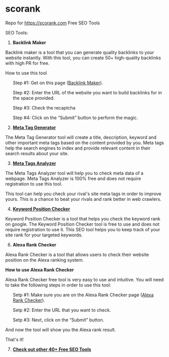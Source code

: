 # scorank
Repo for https://scorank.com Free SEO Tools

SEO Tools:

1. <strong>Backlink Maker</strong>

Backlink maker is a tool that you can generate quality backlinks to your website instantly. With this tool, you can create 50+ high-quality backlinks with high PR for free.

How to use this tool

<ul>Step #1: Get on this page (<a href="https://scorank.com/backlink-maker" rel="noopener">Backlink Maker</a>).</ul>
<ul>Step #2: Enter the URL of the website you want to build backlinks for in the space provided.</ul>
<ul>Step #3: Check the recaptcha</ul>
<ul>Step #4: Click on the “Submit” button to perform the magic.</ul>


2. <a href="https://scorank.com/meta-tag-generator" rel="noopener"><strong>Meta Tag Generator</strong></a>

The Meta Tag Generator tool will create a title, description, keyword and other important meta tags based on the content provided by you. 
Meta tags help the search engines to index and provide relevant content in their search results about your site.

3. <a href="https://scorank.com/meta-tags-analyzer" rel="noopener"><strong>Meta Tags Analyzer</strong></a>

The Meta Tags Analyzer tool will help you to check meta data of a webpage. Meta Tags Analyzer is 100% free and does not require registration to use this tool.

This tool can help you check your rival's site meta tags in order to improve yours. This is a chance to beat your rivals and rank better in web crawlers.

4. <a href="https://scorank.com/keyword-position-checker" rel="noopener"><strong>Keyword Position Checker</strong></a>

Keyword Position Checker is a tool that helps you check the keyword rank on google.
The Keyword Position Checker tool is free to use and does not require registration to use it.
This SEO tool helps you to keep track of your site rank for your targeted keywords.

6. <strong>Alexa Rank Checker</strong>

Alexa Rank Checker is a tool that allows users to check their website position on the Alexa ranking system.

<strong>How to use Alexa Rank Checker</strong>

Alexa Rank Checker free tool is very easy to use and intuitive. You will need to take the following steps in order to use this tool:

<ul> Setp #1: Make sure you are on the Alexa Rank Checker page (<a href="https://scorank.com/alexa-rank-checker" rel="noopener">Alexa Rank Checker</a>).</ul>
<ul> Setp #2: Enter the URL that you want to check.</ul>
  <ul> Setp #3: Next, click on the “Submit” button.</ul>
And now the tool will show you the Alexa rank result.

That's it!

7. <a href="https://scorank.com/tools" rel="noopener"><strong>Check out other 40+ Free SEO Tools</strong></a>
